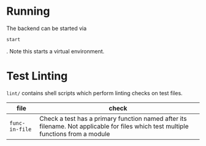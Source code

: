 # Running

The backend can be started via

```sh
start
```

. Note this starts a virtual environment.

# Test Linting

`lint/` contains shell scripts which perform linting checks on test files.

| file           | check                                                                                                                              |
| -------------- | ---------------------------------------------------------------------------------------------------------------------------------- |
| `func-in-file` | Check a test has a primary function named after its filename. Not applicable for files which test multiple functions from a module |
